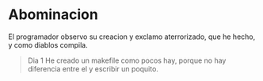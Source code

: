 # Abominacion
El programador observo su creacion y exclamo aterrorizado, que he hecho, y como diablos compila.

> Dia 1
He creado un makefile como pocos hay, porque no hay diferencia entre el y escribir un poquito.

